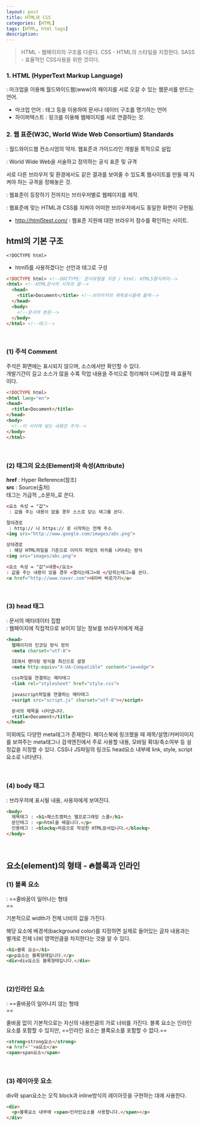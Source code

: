 ```yaml
---
layout: post
title: HTML와 CSS
categories: [HTML]
tags: [HTML, html tags]
description: 
---
```


> HTML - 웹페이지의 구조를 다룬다.
> CSS - HTML의 스타일을 지정한다.
> SASS - 효율적인 CSS사용을 위한 것이다.


### 1. HTML (HyperText Markup Language)

 : 마크업을 이용해 월드와이드웹(www)의 페이지를 서로 오갈 수 있는 웹문서를 만드는 언어.
 
 - 마크업 언어 : 태그 등을 이용하여 문서나 데이터 구조를 명기하는 언어
 - 하이퍼텍스트 : 링크를 이용해 웹페이지를 서로 연결하는 것.


### 2. 웹 표준(W3C, World Wide Web Consortium) Standards

 : 월드와이드웹 컨소시엄의 약자. 웹표준과 가이드라인 개발을 목적으로 설립

 : World Wide Web을 서술하고 정의하는 공식 표준 및 규격
   
   서로 다른 브라우저 및 환경에서도 같은 결과를 보여줄 수 있도록 웹사이트를 만들 때 지켜야 하는 규격을 정해놓은 것.

 : 웹표준이 등장하기 전까지는 브라우저별로 웹페이지를 제작.

 : 웹표준에 맞는 HTML과 CSS를 지켜야 어떠한 브라우저에서도 동일한 화면이 구현됨.
 
 - http://html5test.com/
	: 웹표준 지원에 대한 브라우저 점수를 확인하는 사이트.


## html의 기본 구조

`<!DOCTYPE html>`

 - html5를 사용하겠다는 선언과 태그로 구성

```html
<!DOCTYPE html> <!--DOCTYPE: 문서유형을 지정 / html: HTML5형식의미-->
<html> <!--HTML문서의 시작과 끝-->
  <head>
    <title>Document</title> <!--브라우저의 제목표시줄에 출력-->
  </head>
  <body>
    <!--문서의 본문-->
  </body>
</html> <!--태그-->
```

<br />

### (1) 주석 Comment

<!-- 주석-->

주석은 화면에는 표시되지 않으며, 소스에서만 확인할 수 있다.<br>
개발기간이 길고 소스가 많을 수록 작업 내용을 주석으로 정리해야 디버깅할 때 효율적이다.

```html
<!DOCTYPE html>
<html lang="en">
<head>
  <title>Document</title>
</head>
<body>
  <!--이 사이에 넣는 내용은 주석-->
</body>
</html>
```

<br />

### (2) 태그의 요소(Element)와 속성(Attribute)

**href** : Hyper Reference(참조)<br>
**src** : Source(출처) <br>
태그는 가급적 _소문자_로 쓴다.

```html
<요소 속성 = "값">
 : 값을 주는 내용이 없을 경우 스스로 닫는 태그를 쓴다.

절대경로
 : http:// 나 https:// 로 시작하는 전체 주소
<img src="http://www.google.com/images/abc.png">

상대경로
 : 해당 HTML파일을 기준으로 이미지 파일의 위치를 나타내는 방식
<img src="images/abc.png">
```

```html
<요소 속성 = "값">내용</요소>
: 값을 주는 내용이 있을 경우 <열리는태그>와 </닫히는태그>를 쓴다.
<a href="http://www.naver.com">네이버 바로가기</a>
```

<br />

### (3) head 태그

 : 문서의 메타데이터 집합<br>
 : 웹페이지에 직접적으로 보이지 않는 정보를 브라우저에게 제공
 
```html
<head>
  웹페이지의 인코딩 방식 정의
  <meta charset="utf-8">

  IE에서 렌더링 방식을 최신으로 설정
  <meta http-equiv="X-UA-Compatible" content="ie=edge">

  css파일을 연결하는 메타태그
  <link rel="stylesheet" href="style.css">

  javascript파일을 연결하는 메타태그
  <script src="script.js" charset="utf-8"></script>

  문서의 제목을 나타냅니다.
  <title>Document</title>
</head>
```

이외에도 다양한 meta태그가 존재한다. 페이스북에 링크했을 때 제목/설명/커버이미지를 보여주는 meta태그나 검색엔진에서 주로 사용할 내용, 모바일 확대/축소여부 등 설정값을 지정할 수 있다. CSS나 JS파일의 링크도 head요소 내부에 link, style, script 요소로 나타낸다.

<br />

### (4) body 태그

 : 브라우저에 표시될 내용, 사용자에게 보여진다.
 
```html
<body>
  제목태그 : <h1>패스트캠퍼스 웹프로그래밍 스쿨</h1>
  문단태그 : <p>html을 배웁니다.</p>
  인용태그 : <blockq>처음으로 작성한 HTML문서입니다.</blockq>
</body>
```


<br />

## 요소(element)의 형태 - 🔥블록과 인라인

### (1) 블록 요소

 : ==줄바꿈이 일어나는 형태<br>==

기본적으로 width가 전체 너비의 값을 가진다.<br>

해당 요소에 배경색(background color)를 지정하면 실제로 들어있는 글자 내용과는 별개로 전체 너비 영역만큼을 차지한다는 것을 알 수 있다.
   
```html
<h1>블록 요소</h1>
<p>p요소는 블록형태입니다.</p>
<div>div요소도 블록형태입니다.</div>
```

<br />

### (2)인라인 요소
 : ==줄바꿈이 일어나지 않는 형태<br>==

줄바꿈 없이 기본적으로는 자신의 내용만큼의 가로 너비를 가진다. 블록 요소는 인라인 요소를 포함할 수 있지만, ==인라인 요소는 블록요소를 포함할 수 없다.==
 
```html
<strong>strong요소</strong>
<a href="">a요소</a>
<span>span요소</span>
```


<br />

### (3) 레이아웃 요소
div와 span요소는 오직 block과 inline방식의 레이아웃을 구현하는 데에 사용한다.
 
```html
<div>
  <p>블록요소 내부에 <span>인라인요소를 사용합니다.</span></p>
</div> 
```
